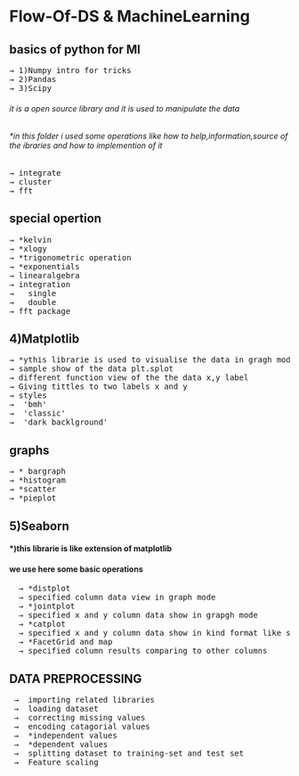 # Flow-Of-DS & MachineLearning
## basics of python for Ml
<pre>
&#8594; 1)Numpy intro for tricks
&#8594; 2)Pandas
&#8594; 3)Scipy
</pre>
###### it is a open source library and it is used to manipulate the data
###### *in this folder i used some operations like how to help,information,source of the ibraries and how to implemention of it
<pre>
&#8594; integrate
&#8594; cluster
&#8594; fft
</pre>
## special opertion
<pre>
&#8594; *kelvin
&#8594; *xlogy
&#8594; *trigonometric operation
&#8594; *exponentials
&#8594; linearalgebra
&#8594; integration
&#8594;   single 
&#8594;   double
&#8594; fft package
</pre>
##   4)Matplotlib
<pre>
&#8594; *ythis librarie is used to visualise the data in gragh modes and style of representation of data
&#8594; sample show of the data plt.splot
&#8594; different function view of the the data x,y label
&#8594; Giving tittles to two labels x and y
&#8594; styles
&#8594;  'bmh'
&#8594;  'classic'
&#8594;  'dark_backlground'
</pre>
## graphs
<pre>
&#8594; * bargraph
&#8594; *histogram
&#8594; *scatter
&#8594; *pieplot
</pre>
## 5)Seaborn
#### *)this librarie is like extension of matplotlib
#### we use here some basic operations
<pre>
  &#8594; *distplot
  &#8594; specified column data view in graph mode
  &#8594; *jointplot
  &#8594; specified x and y column data show in grapgh mode
  &#8594; *catplot
  &#8594; specified x and y column data show in kind format like strip,violence,box
  &#8594; *FacetGrid and map
  &#8594; specified column results comparing to other columns
</pre>
## DATA PREPROCESSING
<pre>
 &#8594;  importing related libraries
 &#8594;  loading dataset
 &#8594;  correcting missing values
 &#8594;  encoding catagorial values
 &#8594;  *independent values
 &#8594;  *dependent values
 &#8594;  splitting dataset to training-set and test set
 &#8594;  Feature scaling
</pre>
